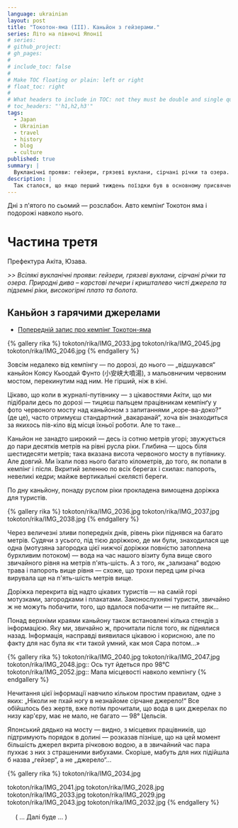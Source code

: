 ```yaml
---
language: ukrainian
layout: post
title: "Токотон-яма (III). Каньйон з гейзерами."
series: Літо на півночі Японії
# series: 
# github_project: 
# gh_pages:
#
# include_toc: false
#
# Make TOC floating or plain: left or right
# float_toc: right
#
# What headers to include in TOC: not they must be double and single quoted
# toc_headers: "'h1,h2,h3'"
tags:
  - Japan
  - Ukrainian
  - travel
  - history
  - blog
  - culture
published: true
summary: |
  Вукланічні прояви: гейзери, грязеві вуклани, сірчані річки та озера.
description: |
  Так сталося, що якщо перший тиждень поїздки був в основному присвячений історичним та релігійним святиням (на цей раз — буддистським), то друга частина подорожі в основному складалася з відвідин і споглядання різних геологічних казусів і чудернацькостей. 
---
```

Дні з п'ятого по сьомий — розслабон. Авто кемпінґ Токотон яма і подорожі навколо нього.

# Частина третя

Префектура Акіта, Юзава.

<em>
>> Всілякі вукланічні прояви: гейзери, грязеві вуклани, сірчані річки та озера. Природні дива –  карстові печери і кришталево чисті джерела та підземні ріки, високогірні плато та болота.
</em>


## Каньйон з гарячими джерелами

* [Попередній запис про кемпінг Токотон-яма](/2013/07/25/day_5to7_tokoton_yama_II.html)

{% gallery rika %}
tokoton/rika/IMG_2033.jpg
tokoton/rika/IMG_2045.jpg
tokoton/rika/IMG_2046.jpg
{% endgallery %}

Зовсім недалеко від кемпінгу — по дорозі, до нього — „відшукався“ каньйон Коясу Кьоодай Фунто (小安峡大噴湯), з мальовничим червоним мостом, перекинутим над ним. Не гірший, ніж в кіні. 

Цікаво, що коли в журналі-путівнику — з цікавостями Акіти, що ми підібрали десь по дорозі — тицяєш пальцем працівникам кемпінґу у фото червоного мосту над каньйоном з запитаннями „коре-ва-доко?“ (де це), часто отримуєш стандартний „вакаранай“, хоча він знаходиться за якихось пів-кіло від місця їхньої роботи. Але то таке…

Каньйон не занадто широкий — десь із сотню метрів угорі; звужується до пари десятків метрів на рівні русла ріки. Глибина — щось біля шестидесяти метрів; така вказана висота червоного мосту в путівнику. Але довгий. Ми їхали повз нього багато кілометрів, до того, як попали в кемпінг і після. Вкритий зеленню по всіх берегах і схилах: папороть, невеликі кедри; майже вертикальні скелясті береги. 

По дну каньйону, понаду руслом ріки прокладена вимощена доріжка для туристів.

{% gallery rika %}
tokoton/rika/IMG_2036.jpg
tokoton/rika/IMG_2037.jpg
tokoton/rika/IMG_2038.jpg
{% endgallery %}

 Через величезні зливи попередніх днів, рівень ріки піднявся на багато метрів. Судячи з усього, під тією доріжкою, де ми були, знаходилася ще одна (мотузяна загородка цієї нижчої доріжки повністю затоплена бурхливим потоком) — вода на час нашого візиту була вище свого звичайного рівня на метрів п'ять-шість. А з того, як „зализана“ водою трава і папороть вище рівня — схоже, що трохи перед цим річка вирувала ще на п'ять-шість метрів вище.

Доріжка перекрита від надто цікавих туристів — на самій горі мотузками, загородками і плакатами. Законослухняні туристи, звичайно ж не можуть побачити, того, що вдалося побачити — не питайте як…

Понад верхніми краями каньйону також встановлені кілька стендів з інформацією. Яку ми, звичайно ж, прочитали після того, як піднялися назад. Інформація, насправді виявилася цікавою і корисною, але по факту для нас була як «ти такой умний, как моя Сара потом…»  

{% gallery rika %}
tokoton/rika/IMG_2040.jpg
tokoton/rika/IMG_2047.jpg
tokoton/rika/IMG_2048.jpg:: Ось тут йдеться про 98&deg;С
tokoton/rika/IMG_2052.jpg:: Мапа місцевості навколо кемпінгу
{% endgallery %}

Нечитання цієї інформації навчило кільком простим правилам, одне з яких: „Ніколи не пхай ногу в незнайоме сірчане джерело!“  Все обійшлось без жертв, вже потім прочитали, що вода в цих джерелах по низу кар'єру, має не мало, не багато — 98&deg; Цельсія. 

Японський дядько на мосту — видно, з місцевих працівників, що підтримують порядок в долині — розказав пізніше, що на цей момент більшість джерел вкрита річковою водою, а в звичайний час пара пухкає з них з страшеними вибухами. Скоріше, мабуть для них підійшла б назва „гейзер“, а не „джерело“…

{% gallery rika %}
tokoton/rika/IMG_2034.jpg

tokoton/rika/IMG_2041.jpg
tokoton/rika/IMG_2028.jpg
tokoton/rika/IMG_2033.jpg
tokoton/rika/IMG_2029.jpg
tokoton/rika/IMG_2043.jpg
tokoton/rika/IMG_2032.jpg
{% endgallery %}

　
( ... Далі буде ... )
